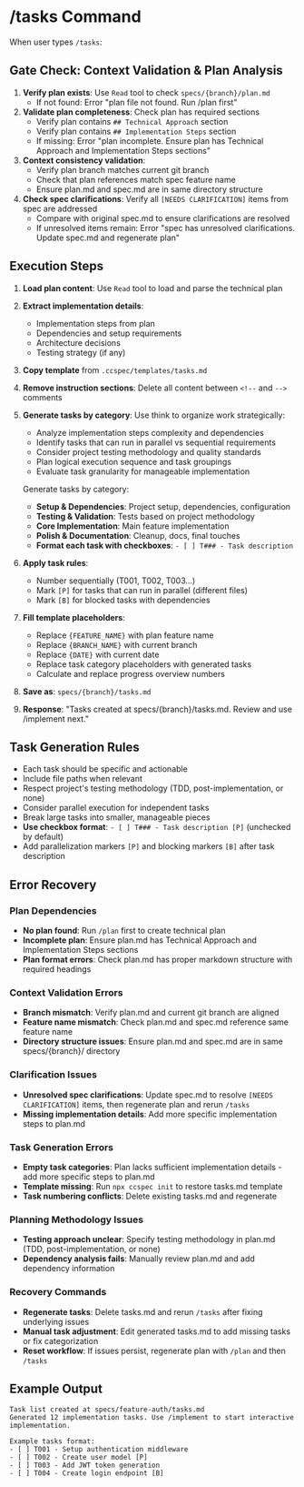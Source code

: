 # /tasks Command

When user types `/tasks`:

## Gate Check: Context Validation & Plan Analysis

1. **Verify plan exists**: Use `Read` tool to check `specs/{branch}/plan.md`
   - If not found: Error "plan file not found. Run /plan first"
2. **Validate plan completeness**: Check plan has required sections
   - Verify plan contains `## Technical Approach` section
   - Verify plan contains `## Implementation Steps` section
   - If missing: Error "plan incomplete. Ensure plan has Technical Approach and Implementation Steps sections"
3. **Context consistency validation**:
   - Verify plan branch matches current git branch
   - Check that plan references match spec feature name
   - Ensure plan.md and spec.md are in same directory structure
4. **Check spec clarifications**: Verify all `[NEEDS CLARIFICATION]` items from spec are addressed
   - Compare with original spec.md to ensure clarifications are resolved
   - If unresolved items remain: Error "spec has unresolved clarifications. Update spec.md and regenerate plan"

## Execution Steps

1. **Load plan content**: Use `Read` tool to load and parse the technical plan
2. **Extract implementation details**:
   - Implementation steps from plan
   - Dependencies and setup requirements
   - Architecture decisions
   - Testing strategy (if any)
3. **Copy template** from `.ccspec/templates/tasks.md`
4. **Remove instruction sections**: Delete all content between `<!--` and `-->` comments
5. **Generate tasks by category**:
   Use think to organize work strategically:
   - Analyze implementation steps complexity and dependencies
   - Identify tasks that can run in parallel vs sequential requirements
   - Consider project testing methodology and quality standards
   - Plan logical execution sequence and task groupings
   - Evaluate task granularity for manageable implementation

   Generate tasks by category:
   - **Setup & Dependencies**: Project setup, dependencies, configuration
   - **Testing & Validation**: Tests based on project methodology
   - **Core Implementation**: Main feature implementation
   - **Polish & Documentation**: Cleanup, docs, final touches
   - **Format each task with checkboxes**: `- [ ] T### - Task description`
6. **Apply task rules**:
   - Number sequentially (T001, T002, T003...)
   - Mark `[P]` for tasks that can run in parallel (different files)
   - Mark `[B]` for blocked tasks with dependencies
7. **Fill template placeholders**:
   - Replace `{FEATURE_NAME}` with plan feature name
   - Replace `{BRANCH_NAME}` with current branch
   - Replace `{DATE}` with current date
   - Replace task category placeholders with generated tasks
   - Calculate and replace progress overview numbers
8. **Save as**: `specs/{branch}/tasks.md`
9. **Response**: "Tasks created at specs/{branch}/tasks.md. Review and use /implement next."

## Task Generation Rules
- Each task should be specific and actionable
- Include file paths when relevant
- Respect project's testing methodology (TDD, post-implementation, or none)
- Consider parallel execution for independent tasks
- Break large tasks into smaller, manageable pieces
- **Use checkbox format**: `- [ ] T### - Task description [P]` (unchecked by default)
- Add parallelization markers `[P]` and blocking markers `[B]` after task description

## Error Recovery

### Plan Dependencies
- **No plan found**: Run `/plan` first to create technical plan
- **Incomplete plan**: Ensure plan.md has Technical Approach and Implementation Steps sections
- **Plan format errors**: Check plan.md has proper markdown structure with required headings

### Context Validation Errors
- **Branch mismatch**: Verify plan.md and current git branch are aligned
- **Feature name mismatch**: Check plan.md and spec.md reference same feature name
- **Directory structure issues**: Ensure plan.md and spec.md are in same specs/{branch}/ directory

### Clarification Issues
- **Unresolved spec clarifications**: Update spec.md to resolve `[NEEDS CLARIFICATION]` items, then regenerate plan and rerun `/tasks`
- **Missing implementation details**: Add more specific implementation steps to plan.md

### Task Generation Errors
- **Empty task categories**: Plan lacks sufficient implementation details - add more specific steps to plan.md
- **Template missing**: Run `npx ccspec init` to restore tasks.md template
- **Task numbering conflicts**: Delete existing tasks.md and regenerate

### Planning Methodology Issues
- **Testing approach unclear**: Specify testing methodology in plan.md (TDD, post-implementation, or none)
- **Dependency analysis fails**: Manually review plan.md and add dependency information

### Recovery Commands
- **Regenerate tasks**: Delete tasks.md and rerun `/tasks` after fixing underlying issues
- **Manual task adjustment**: Edit generated tasks.md to add missing tasks or fix categorization
- **Reset workflow**: If issues persist, regenerate plan with `/plan` and then `/tasks`

## Example Output
```
Task list created at specs/feature-auth/tasks.md
Generated 12 implementation tasks. Use /implement to start interactive implementation.

Example tasks format:
- [ ] T001 - Setup authentication middleware
- [ ] T002 - Create user model [P]
- [ ] T003 - Add JWT token generation
- [ ] T004 - Create login endpoint [B]
```
